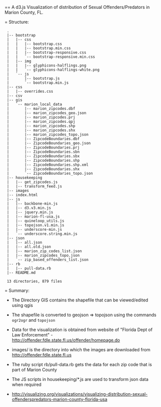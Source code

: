 == A d3.js Visualization of distribution of Sexual Offenders/Predators in Marion County, FL.

= Structure:

     .
     |-- bootstrap
     |   |-- css
     |   |   |-- bootstrap.css
     |   |   |-- bootstrap.min.css
     |   |   |-- bootstrap-responsive.css
     |   |   `-- bootstrap-responsive.min.css
     |   |-- img
     |   |   |-- glyphicons-halflings.png
     |   |   `-- glyphicons-halflings-white.png
     |   `-- js
     |       |-- bootstrap.js
     |       `-- bootstrap.min.js
     |-- css
     |   |-- overrides.css
     |-- csv
     |-- gis
     |   `-- marion_local_data
     |       |-- marion_zipcodes.dbf
     |       |-- marion_zipcodes_geo.json
     |       |-- marion_zipcodes.prj
     |       |-- marion_zipcodes.qpj
     |       |-- marion_zipcodes.shp
     |       |-- marion_zipcodes.shx
     |       |-- marion_zipcodes_topo.json
     |       |-- ZipcodeBoundaries.dbf
     |       |-- ZipcodeBoundaries_geo.json
     |       |-- ZipcodeBoundaries.prj
     |       |-- ZipcodeBoundaries.sbn
     |       |-- ZipcodeBoundaries.sbx
     |       |-- ZipcodeBoundaries.shp
     |       |-- ZipcodeBoundaries.shp.xml
     |       |-- ZipcodeBoundaries.shx
     |       `-- ZipcodeBoundaries_topo.json
     |-- housekeeping
     |   |-- get_zipcodes.js
     |   |-- transform_feed.js
     |-- images
     |-- index.html
     |-- js
     |   |-- backbone-min.js
     |   |-- d3.v3.min.js
     |   |-- jquery.min.js
     |   |-- marion-fl-usa.js
     |   |-- quineloop_utils.js
     |   |-- topojson.v1.min.js
     |   |-- underscore-min.js
     |   `-- underscore.string.min.js
     |-- json
     |   |-- all.json
     |   |-- all.old.json
     |   |-- marion_zip_codes_list.json
     |   |-- marion_zipcodes_topo.json
     |   `-- zip_based_offenders_list.json
     |-- rb
     |   |-- pull-data.rb
     |-- README.md

     13 directories, 879 files

= Summary:

* The Directory GIS contains the shapefile that can be viewed/edited using qgis
* The shapefile is converted to geojson => topojson using the commands `ogr2ogr` and `topojson`

* Data for the visualization is obtained from website of "Florida Dept of Law Enforcement" - http://offender.fdle.state.fl.us/offender/homepage.do 
* images/ is the directory into which the images are downloaded from http://offender.fdle.state.fl.us
* The ruby script rb/pull-data.rb gets the data for each zip code that is part of Marion County
* The JS scripts in housekeeping/*.js are used to transform json data when required
* http://visualizing.org/visualizations/visualizing-distribution-sexual-offenderspredators-marion-county-florida-usa